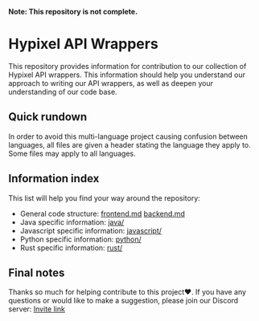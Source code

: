 **Note: This repository is not complete.**

# Hypixel API Wrappers

This repository provides information for contribution to our collection of Hypixel API wrappers. This information should help you understand our approach to writing our API wrappers, as well as deepen your understanding of our code base.

## Quick rundown
In order to avoid this multi-language project causing confusion between languages, all files are given a header stating the language they apply to. Some files may apply to all languages.


## Information index
This list will help you find your way around the repository:

 - General code structure: [frontend.md](https://github.com/hypixelapiwrapper/contribution-information/blob/master/frontend.md) [backend.md](https://github.com/hypixelapiwrapper/contribution-information/blob/master/backend.md)
 - Java specific information: [java/](https://github.com/hypixelapiwrapper/contribution-information/tree/master/java)
 - Javascript specific information: [javascript/](https://github.com/hypixelapiwrapper/contribution-information/tree/master/javascript)
 - Python specific information: [python/](https://github.com/hypixelapiwrapper/contribution-information/tree/master/python)
 - Rust specific information: [rust/](https://github.com/hypixelapiwrapper/contribution-information/tree/master/rust)

## Final notes
Thanks so much for helping contribute to this project❤️. If you have any questions or would like to make a suggestion, please join our Discord server: [Invite link](https://discord.gg/NkRQHemWtJ)
